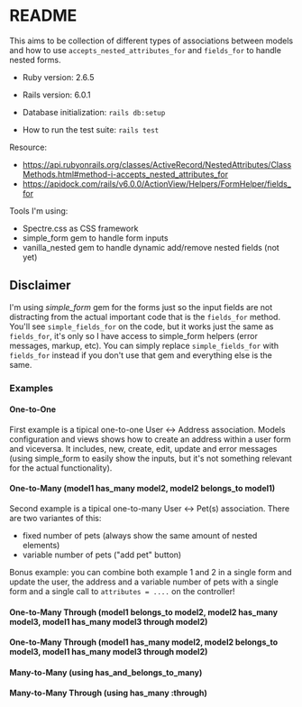 # README

This aims to be collection of different types of associations between models and how to use `accepts_nested_attributes_for` and `fields_for` to handle nested forms.

* Ruby version: 2.6.5

* Rails version: 6.0.1

* Database initialization: `rails db:setup`

* How to run the test suite: `rails test`

Resource:
* https://api.rubyonrails.org/classes/ActiveRecord/NestedAttributes/ClassMethods.html#method-i-accepts_nested_attributes_for
* https://apidock.com/rails/v6.0.0/ActionView/Helpers/FormHelper/fields_for

Tools I'm using:
* Spectre.css as CSS framework
* simple_form gem to handle form inputs
* vanilla_nested gem to handle dynamic add/remove nested fields (not yet)


## Disclaimer

I'm using *simple_form* gem for the forms just so the input fields are not distracting from the actual important code that is the `fields_for` method. You'll see `simple_fields_for` on the code, but it works just the same as `fields_for`, it's only so I have access to simple_form helpers (error messages, markup, etc). You can simply replace `simple_fields_for` with `fields_for` instead if you don't use that gem and everything else is the same.


### Examples
#### One-to-One

First example is a tipical one-to-one User <-> Address association. Models configuration and views shows how to create an address within a user form and viceversa. It includes, new, create, edit, update and error messages (using simple_form to easily show the inputs, but it's not something relevant for the actual functionality).


#### One-to-Many (model1 has_many model2, model2 belongs_to model1)

Second example is a tipical one-to-many User <-> Pet(s) association. There are two variantes of this:
* fixed number of pets (always show the same amount of nested elements)
* variable number of pets ("add pet" button)

Bonus example: you can combine both example 1 and 2 in a single form and update the user, the address and a variable number of pets with a single form and a single call to `attributes = ....` on the controller!


#### One-to-Many Through (model1 belongs_to model2, model2 has_many model3, model1 has_many model3 through model2)


#### One-to-Many Through (model1 has_many model2, model2 belongs_to model3, model1 has_many model3 through model2)


#### Many-to-Many (using has_and_belongs_to_many)


#### Many-to-Many Through (using has_many :through)
